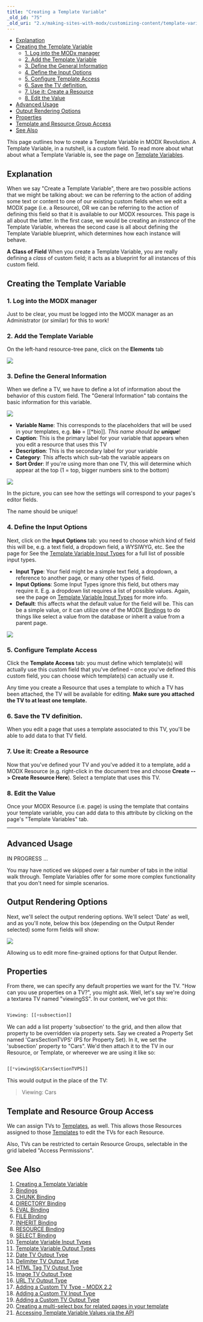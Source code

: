 ```yaml
---
title: "Creating a Template Variable"
_old_id: "75"
_old_uri: "2.x/making-sites-with-modx/customizing-content/template-variables/creating-a-template-variable"
---
```


- [Explanation](#CreatingaTemplateVariable-Explanation)
- [Creating the Template Variable](#CreatingaTemplateVariable-CreatingtheTemplateVariable)
  - [1. Log into the MODx manager](#CreatingaTemplateVariable-1.LogintotheMODxmanager)
  - [2. Add the Template Variable](#CreatingaTemplateVariable-2.AddtheTemplateVariable)
  - [3. Define the General Information](#CreatingaTemplateVariable-3.DefinetheGeneralInformation)
  - [4. Define the Input Options](#CreatingaTemplateVariable-4.DefinetheInputOptions)
  - [5. Configure Template Access](#CreatingaTemplateVariable-5.ConfigureTemplateAccess)
  - [6. Save the TV definition.](#CreatingaTemplateVariable-6.SavetheTVdefinition.)
  - [7. Use it: Create a Resource](#CreatingaTemplateVariable-7.Useit%3ACreateaResource)
  - [8. Edit the Value](#CreatingaTemplateVariable-8.EdittheValue)
- [Advanced Usage](#CreatingaTemplateVariable-AdvancedUsage)
- [Output Rendering Options](#CreatingaTemplateVariable-OutputRenderingOptions)
- [Properties](#CreatingaTemplateVariable-Properties)
- [Template and Resource Group Access](#CreatingaTemplateVariable-TemplateandResourceGroupAccess)
- [See Also](#CreatingaTemplateVariable-SeeAlso)
 


 This page outlines how to create a Template Variable in MODX Revolution. A Template Variable, in a nutshell, is a custom field. To read more about what about what a Template Variable is, see the page on [Template Variables](making-sites-with-modx/customizing-content/template-variables "Template Variables").

## Explanation

 When we say "Create a Template Variable", there are two possible actions that we might be talking about: we can be referring to the action of adding some text or content to one of our existing custom fields when we edit a MODX page (i.e. a Resource), OR we can be referring to the action of defining this field so that it is available to our MODX resources. This page is all about the latter. In the first case, we would be creating an _instance_ of the Template Variable, whereas the second case is all about defining the Template Variable blueprint, which determines how each instance will behave.

 **A Class of Field** 
 When you create a Template Variable, you are really defining a _class_ of custom field; it acts as a blueprint for all instances of this custom field. 

## Creating the Template Variable

### 1. Log into the MODX manager

 Just to be clear, you must be logged into the MODX manager as an Administrator (or similar) for this to work!

### 2. Add the Template Variable

 On the left-hand resource-tree pane, click on the **Elements** tab

 ![](download/attachments/18678061/MODx+Create+TV.png?version=1&modificationDate=1308130781000)

### 3. Define the General Information

 When we define a TV, we have to define a lot of information about the behavior of this custom field. The "General Information" tab contains the basic information for this variable.

 ![](download/attachments/18678061/create-tv-general1.png?version=1&modificationDate=1268850848000)

- **Variable Name**: This corresponds to the placeholders that will be used in your templates, e.g. **bio** = \[\[\*bio\]\]. _This name should be **unique**_!
- **Caption**: This is the primary label for your variable that appears when you edit a resource that uses this TV
- **Description**: This is the secondary label for your variable
- **Category**: This affects which sub-tab the variable appears on
- **Sort Order**: If you're using more than one TV, this will determine which appear at the top (1 = top, bigger numbers sink to the bottom)

 ![](download/attachments/18678061/MODX+__+Template+Variable_+bio-1.png?version=1&modificationDate=1308136915000)

 In the picture, you can see how the settings will correspond to your pages's editor fields.

 The name should be unique! 

### 4. Define the Input Options

 Next, click on the **Input Options** tab: you need to choose which kind of field this will be, e.g. a text field, a dropdown field, a WYSIWYG, etc. See the page for See the [Template Variable Input Types](making-sites-with-modx/customizing-content/template-variables/template-variable-input-types "Template Variable Input Types") for a full list of possible input types.

- **Input Type**: Your field might be a simple text field, a dropdown, a reference to another page, or many other types of field.
- **Input Options**: Some Input Types ignore this field, but others may require it. E.g. a dropdown list requires a list of possible values. Again, see the page on [Template Variable Input Types](making-sites-with-modx/customizing-content/template-variables/template-variable-input-types "Template Variable Input Types") for more info.
- **Default**: this affects what the default value for the field will be. This can be a simple value, or it can utilize one of the MODX [Bindings](making-sites-with-modx/customizing-content/template-variables/bindings "Bindings") to do things like select a value from the database or inherit a value from a parent page.

 ![](download/attachments/18678061/create-tv-rendopt1.png?version=1&modificationDate=1268850855000)

### 5. Configure Template Access

 Click the **Template Access** tab: you must define which template(s) will actually use this custom field that you've defined – once you've defined this custom field, you can choose which template(s) can actually use it.

 Any time you create a Resource that uses a template to which a TV has been attached, the TV will be available for editing. **Make sure you attached the TV to at least one template.**

### 6. Save the TV definition.

 When you edit a page that uses a template associated to this TV, you'll be able to add data to that TV field.

### 7. Use it: Create a Resource

 Now that you've defined your TV and you've added it to a template, add a MODX Resource (e.g. right-click in the document tree and choose **Create --> Create Resource Here**). Select a template that uses this TV.

### 8. Edit the Value

 Once your MODX Resource (i.e. page) is using the template that contains your template variable, you can add data to this attribute by clicking on the page's "Template Variables" tab.

- - - - - -

## Advanced Usage

 IN PROGRESS ...

 You may have noticed we skipped over a fair number of tabs in the initial walk through. Template Variables offer for some more complex functionality that you don't need for simple scenarios.

## Output Rendering Options

 Next, we'll select the output rendering options. We'll select 'Date' as well, and as you'll note, below this box (depending on the Output Render selected) some form fields will show:

 ![](download/attachments/18678061/create-tv-outtype1.png?version=1&modificationDate=1268850851000)

 Allowing us to edit more fine-grained options for that Output Render.

## Properties

 From there, we can specify any default properties we want for the TV. "How can you use properties on a TV?", you might ask. Well, let's say we're doing a textarea TV named "viewingSS". In our content, we've got this:

 ``` php 

Viewing: [[+subsection]]

```

 We can add a list property 'subsection' to the grid, and then allow that property to be overridden via property sets. Say we created a Property Set named 'CarsSectionTVPS' (PS for Property Set). In it, we set the 'subsection' property to "Cars". We'd then attach it to the TV in our Resource, or Template, or whereever we are using it like so:

 ``` php 

[[*viewingSS@CarsSectionTVPS]]

```

 This would output in the place of the TV:

> Viewing: Cars

## Template and Resource Group Access

 We can assign TVs to [Templates](making-sites-with-modx/structuring-your-site/templates "Templates"), as well. This allows those Resources assigned to those [Templates](making-sites-with-modx/structuring-your-site/templates "Templates") to edit the TVs for each Resource.

 Also, TVs can be restricted to certain Resource Groups, selectable in the grid labeled "Access Permissions".

## See Also

1. [Creating a Template Variable](making-sites-with-modx/customizing-content/template-variables/creating-a-template-variable)
2. [Bindings](making-sites-with-modx/customizing-content/template-variables/bindings)
  1. [CHUNK Binding](making-sites-with-modx/customizing-content/template-variables/bindings/chunk-binding)
  2. [DIRECTORY Binding](making-sites-with-modx/customizing-content/template-variables/bindings/directory-binding)
  3. [EVAL Binding](making-sites-with-modx/customizing-content/template-variables/bindings/eval-binding)
  4. [FILE Binding](making-sites-with-modx/customizing-content/template-variables/bindings/file-binding)
  5. [INHERIT Binding](making-sites-with-modx/customizing-content/template-variables/bindings/inherit-binding)
  6. [RESOURCE Binding](making-sites-with-modx/customizing-content/template-variables/bindings/resource-binding)
  7. [SELECT Binding](making-sites-with-modx/customizing-content/template-variables/bindings/select-binding)
3. [Template Variable Input Types](making-sites-with-modx/customizing-content/template-variables/template-variable-input-types)
4. [Template Variable Output Types](making-sites-with-modx/customizing-content/template-variables/template-variable-output-types)
  1. [Date TV Output Type](making-sites-with-modx/customizing-content/template-variables/template-variable-output-types/date-tv-output-type)
  2. [Delimiter TV Output Type](making-sites-with-modx/customizing-content/template-variables/template-variable-output-types/delimiter-tv-output-type)
  3. [HTML Tag TV Output Type](making-sites-with-modx/customizing-content/template-variables/template-variable-output-types/html-tag-tv-output-type)
  4. [Image TV Output Type](making-sites-with-modx/customizing-content/template-variables/template-variable-output-types/image-tv-output-type)
  5. [URL TV Output Type](making-sites-with-modx/customizing-content/template-variables/template-variable-output-types/url-tv-output-type)
5. [Adding a Custom TV Type - MODX 2.2](making-sites-with-modx/customizing-content/template-variables/adding-a-custom-tv-type-modx-2.2)
6. [Adding a Custom TV Input Type](making-sites-with-modx/customizing-content/template-variables/adding-a-custom-tv-input-type)
7. [Adding a Custom TV Output Type](making-sites-with-modx/customizing-content/template-variables/adding-a-custom-tv-output-type)
8. [Creating a multi-select box for related pages in your template](making-sites-with-modx/customizing-content/template-variables/creating-a-multi-select-box-for-related-pages-in-your-template)
9. [Accessing Template Variable Values via the API](making-sites-with-modx/customizing-content/template-variables/accessing-template-variable-values-via-the-api)